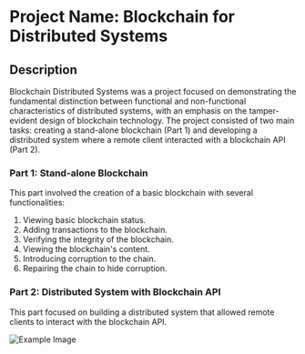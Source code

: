 # Project Name: Blockchain for Distributed Systems

## Description
Blockchain Distributed Systems was a project focused on demonstrating the fundamental distinction between functional and non-functional characteristics of distributed systems, with an emphasis on the tamper-evident design of blockchain technology. The project consisted of two main tasks: creating a stand-alone blockchain (Part 1) and developing a distributed system where a remote client interacted with a blockchain API (Part 2).

### Part 1: Stand-alone Blockchain
This part involved the creation of a basic blockchain with several functionalities:

1. Viewing basic blockchain status.
2. Adding transactions to the blockchain.
3. Verifying the integrity of the blockchain.
4. Viewing the blockchain's content.
5. Introducing corruption to the chain.
6. Repairing the chain to hide corruption.

### Part 2: Distributed System with Blockchain API
This part focused on building a distributed system that allowed remote clients to interact with the blockchain API.

![Example Image](https://github.com/Praveenramesh0508/CMUProjects/blob/main/BlockChain/img.png)
